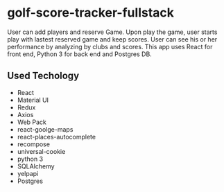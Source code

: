 # golf-score-tracker-fullstack


User can add players and reserve Game.  Upon play the game, user starts play with lastest reserved game and keep scores.  User can see his or her performance by analyzing by clubs and scores.  This app uses React for front end, Python 3 for back end and Postgres DB.  

## Used Techology

- React
- Material UI
- Redux
- Axios
- Web Pack
- react-goolge-maps
- react-places-autocomplete
- recompose
- universal-cookie
- python 3
- SQLAlchemy
- yelpapi
- Postgres 



